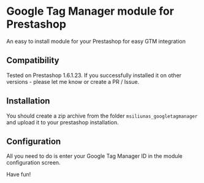 # Google Tag Manager module for Prestashop

An easy to install module for your Prestashop for easy GTM integration

## Compatibility

Tested on Prestashop 1.6.1.23. If you successfully installed it on other versions - please let me know or create a PR / Issue.

## Installation

You should create a zip archive from the folder `msiliunas_googletagmanager` and upload it to your prestashop installation.

## Configuration

All you need to do is enter your Google Tag Manager ID in the module configuration screen.

Have fun!
